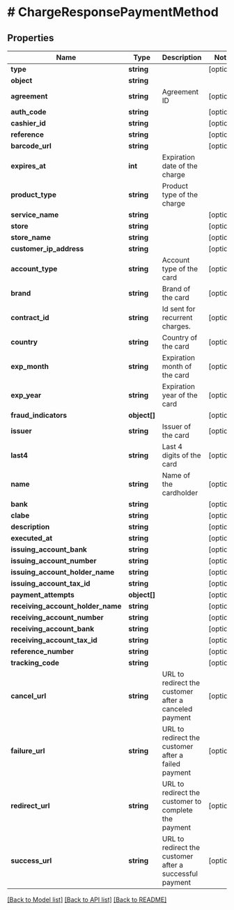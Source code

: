 # # ChargeResponsePaymentMethod

## Properties

Name | Type | Description | Notes
------------ | ------------- | ------------- | -------------
**type** | **string** |  | [optional]
**object** | **string** |  |
**agreement** | **string** | Agreement ID | [optional]
**auth_code** | **string** |  | [optional]
**cashier_id** | **string** |  | [optional]
**reference** | **string** |  | [optional]
**barcode_url** | **string** |  | [optional]
**expires_at** | **int** | Expiration date of the charge |
**product_type** | **string** | Product type of the charge |
**service_name** | **string** |  | [optional]
**store** | **string** |  | [optional]
**store_name** | **string** |  | [optional]
**customer_ip_address** | **string** |  | [optional]
**account_type** | **string** | Account type of the card | [optional]
**brand** | **string** | Brand of the card | [optional]
**contract_id** | **string** | Id sent for recurrent charges. | [optional]
**country** | **string** | Country of the card | [optional]
**exp_month** | **string** | Expiration month of the card | [optional]
**exp_year** | **string** | Expiration year of the card | [optional]
**fraud_indicators** | **object[]** |  | [optional]
**issuer** | **string** | Issuer of the card | [optional]
**last4** | **string** | Last 4 digits of the card | [optional]
**name** | **string** | Name of the cardholder | [optional]
**bank** | **string** |  | [optional]
**clabe** | **string** |  | [optional]
**description** | **string** |  | [optional]
**executed_at** | **string** |  | [optional]
**issuing_account_bank** | **string** |  | [optional]
**issuing_account_number** | **string** |  | [optional]
**issuing_account_holder_name** | **string** |  | [optional]
**issuing_account_tax_id** | **string** |  | [optional]
**payment_attempts** | **object[]** |  | [optional]
**receiving_account_holder_name** | **string** |  | [optional]
**receiving_account_number** | **string** |  | [optional]
**receiving_account_bank** | **string** |  | [optional]
**receiving_account_tax_id** | **string** |  | [optional]
**reference_number** | **string** |  | [optional]
**tracking_code** | **string** |  | [optional]
**cancel_url** | **string** | URL to redirect the customer after a canceled payment | [optional]
**failure_url** | **string** | URL to redirect the customer after a failed payment | [optional]
**redirect_url** | **string** | URL to redirect the customer to complete the payment | [optional]
**success_url** | **string** | URL to redirect the customer after a successful payment | [optional]

[[Back to Model list]](../../README.md#models) [[Back to API list]](../../README.md#endpoints) [[Back to README]](../../README.md)

